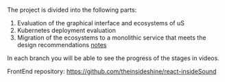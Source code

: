 The project is divided into the following parts:
1) Evaluation of the graphical interface and ecosystems of uS
2) Kubernetes deployment evaluation
3) Migration of the ecosystems to a monolithic service that meets the design recommendations [notes](doc/recomendaciones.pdf)

In each branch you will be able to see the progress of the stages in videos.




FrontEnd repository: https://github.com/theinsideshine/react-insideSound